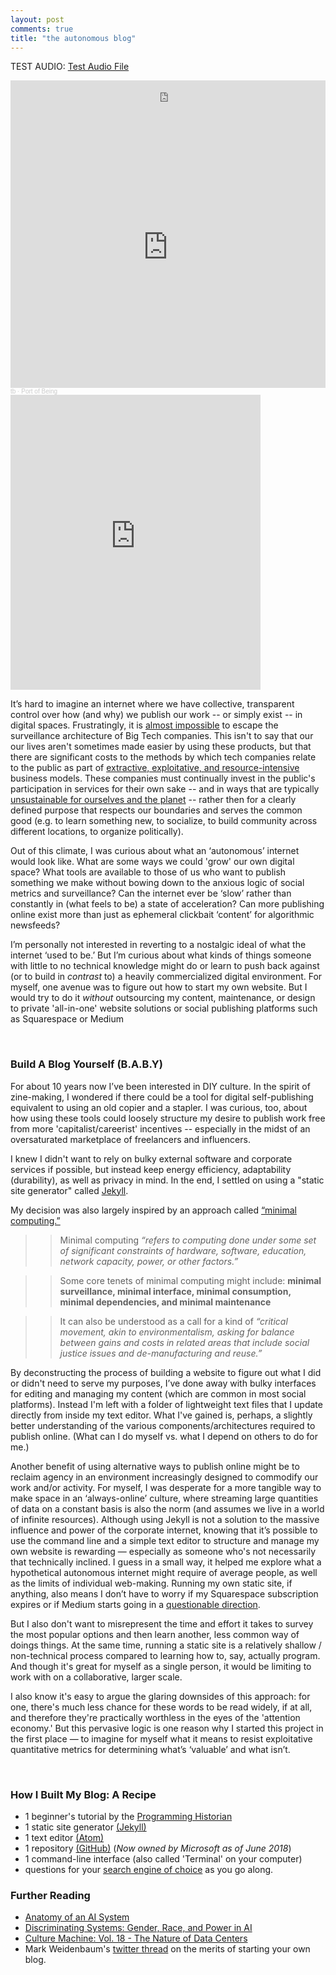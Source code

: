 ```yaml
---
layout: post
comments: true
title: "the autonomous blog"
---
```

TEST AUDIO: [Test Audio File](https://ia904704.us.archive.org/3/items/obj-287-side-b_202302/OBJ-287_SideB.mp3)

<iframe style="border: 0; width: 100%; height: 42px;" src="https://bandcamp.com/EmbeddedPlayer/album=450814814/size=small/bgcol=ffffff/linkcol=0687f5/track=2434730992/transparent=true/" seamless><a href="https://nazar.bandcamp.com/album/territorial-ep">Territorial EP by Nazar</a></iframe>


<iframe width="100%" height="450" scrolling="no" frameborder="no" allow="autoplay" src="https://w.soundcloud.com/player/?url=https%3A//api.soundcloud.com/playlists/1507251649&color=%2300aabb&auto_play=false&hide_related=false&show_comments=true&show_user=true&show_reposts=false&show_teaser=true"></iframe><div style="font-size: 10px; color: #cccccc;line-break: anywhere;word-break: normal;overflow: hidden;white-space: nowrap;text-overflow: ellipsis; font-family: Interstate,Lucida Grande,Lucida Sans Unicode,Lucida Sans,Garuda,Verdana,Tahoma,sans-serif;font-weight: 100;"><a href="https://soundcloud.com/tddbrk" title="tb" target="_blank" style="color: #cccccc; text-decoration: none;">tb</a> · <a href="https://soundcloud.com/tddbrk/sets/portofbeing" title="Port of Being" target="_blank" style="color: #cccccc; text-decoration: none;">Port of Being</a></div>


<iframe style="border: 0; width: 400px; height: 472px;" src="https://bandcamp.com/EmbeddedPlayer/album=1788294706/size=large/bgcol=ffffff/linkcol=0687f5/artwork=small/transparent=true/" seamless><a href="https://klein1997.bandcamp.com/album/lifetime">Lifetime by Klein</a></iframe> 

It’s hard to imagine an internet where we have collective, transparent control over how (and why) we publish our work -- or simply exist -- in digital spaces. Frustratingly, it is [almost impossible](https://www.theguardian.com/commentisfree/2019/feb/17/almost-impossible-to-function-without-big-five-tech-giants) to escape the surveillance architecture of Big Tech companies. This isn't to say that our our lives aren't sometimes made easier by using these products, but that there are significant costs to the methods by which tech companies relate to the public as part of [extractive, exploitative, and resource-intensive](https://anatomyof.ai/) business models. These companies must continually invest in the public's participation in services for their own sake -- and in ways that are typically [unsustainable for ourselves and the planet](https://www.theguardian.com/commentisfree/2018/jul/17/internet-climate-carbon-footprint-data-centres) -- rather then for a clearly defined purpose that respects our boundaries and serves the common good (e.g. to learn something new, to socialize, to build community across different locations, to organize politically).

Out of this climate, I was curious about what an ‘autonomous’ internet would look like. What are some ways we could 'grow' our own digital space? What tools are available to those of us who want to publish something we make without bowing down to the anxious logic of social metrics and surveillance? Can the internet ever be ‘slow’ rather than constantly in (what feels to be) a state of acceleration? Can more publishing online exist more than just as ephemeral clickbait ‘content’ for algorithmic newsfeeds?

I’m personally not interested in reverting to a nostalgic ideal of what the internet ‘used to be.’ But I’m curious about what kinds of things someone with little to no technical knowledge might do or learn to push back against (or to build in *contrast* to) a heavily commercialized digital environment. For myself, one avenue was to figure out how to start my own website. But I would try to do it *without* outsourcing my content, maintenance, or design to private 'all-in-one' website solutions or social publishing platforms such as Squarespace or Medium

&nbsp;
&nbsp;

### Build A Blog Yourself (B.A.B.Y)

For about 10 years now I’ve been interested in DIY culture. In the spirit of zine-making, I wondered if there could be a tool for digital self-publishing equivalent to using an old copier and a stapler. I was curious, too, about how using these tools could loosely structure my desire to publish work free from more 'capitalist/careerist' incentives -- especially in the midst of an oversaturated marketplace of freelancers and influencers.

I knew I didn't want to rely on bulky external software and corporate services if possible, but instead keep energy efficiency, adaptability (durability), as well as privacy in mind. In the end, I settled on using a "static site generator" called [Jekyll](https://jekyllrb.com/).

My decision was also largely inspired by an approach called  [“minimal computing.”](https://go-dh.github.io/mincomp/about/)
>>Minimal computing *“refers to computing done under some set of significant constraints of hardware, software, education, network capacity, power, or other factors.”*

>>Some core tenets of minimal computing might include: **minimal surveillance, minimal interface, minimal consumption, minimal dependencies, and minimal maintenance**

>>It can also be understood as a call for a kind of *“critical movement, akin to environmentalism, asking for balance between gains and costs in related areas that include social justice issues and de-manufacturing and reuse.”*  

By deconstructing the process of building a website to figure out what I did or didn't need to serve my purposes, I’ve done away with bulky interfaces for editing and managing my content (which are common in most social platforms). Instead I'm left with a folder of lightweight text files that I update directly from inside my text editor. What I've gained is, perhaps, a slightly better understanding of the various components/architectures required to publish online. (What can I do myself vs. what I depend on others to do for me.)

Another benefit of using alternative ways to publish online might be to reclaim agency in an environment increasingly designed to commodify our work and/or activity. For myself, I was desperate for a more tangible way to make space in an ‘always-online’ culture, where streaming large quantities of data on a constant basis is also the norm (and assumes we live in a world of infinite resources). Although using Jekyll is not a solution to the massive influence and power of the corporate internet, knowing that it’s possible to use the command line and a simple text editor to structure and manage my own website is rewarding — especially as someone who's not necessarily that technically inclined. I guess in a small way, it helped me explore what a hypothetical autonomous internet might require of average people, as well as the limits of individual web-making. Running my own static site, if anything, also means I don’t have to worry if my Squarespace subscription expires or if Medium starts going in a [questionable direction](http://studyhall.xyz/blog/2018/6/12/mediums-mess-the-rise-and-fall-of-the-site-that-was-supposed-to-save-journalism).

But I also don't want to misrepresent the time and effort it takes to survey the most popular options and then learn another, less common way of doings things. At the same time, running a static site is a relatively shallow / non-technical process compared to learning how to, say, actually program. And though it's great for myself as a single person, it would be limiting to work with on a collaborative, larger scale.

I also know it's easy to argue the glaring downsides of this approach: for one, there's much less chance for these words to be read widely, if at all, and therefore they're practically worthless in the eyes of the 'attention economy.' But this pervasive logic is one reason why I started this project in the first place — to imagine for myself what it means to resist exploitative quantitative metrics for determining what’s ‘valuable’ and what isn’t.

&nbsp;

### How I Built My Blog: A Recipe

* 1 beginner's tutorial by the [Programming Historian](https://programminghistorian.org/en/lessons/building-static-sites-with-jekyll-github-pages)
* 1 static site generator [(Jekyll)](https://jekyllrb.com/)
* 1 text editor [(Atom)](https://atom.io/)
* 1 repository [(GitHub)](https://github.com/) (*Now owned by Microsoft as of June 2018*)
* 1 command-line interface (also called 'Terminal' on your computer)
* questions for your [search engine of choice](https://duckduckgo.com) as you go along.

### Further Reading

* [Anatomy of an AI System](https://anatomyof.ai/)
* [Discriminating Systems: Gender, Race, and Power in AI](https://ainowinstitute.org/discriminatingsystems.pdf)
* [Culture Machine: Vol. 18 - The Nature of Data Centers](http://culturemachine.net/vol-18-the-nature-of-data-centers/)
* Mark Weidenbaum's [twitter thread](https://twitter.com/disquiet/status/1139208677477347334) on the merits of starting your own blog.





&nbsp;
&nbsp;
